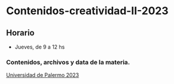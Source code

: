 # Contenidos-creatividad-II-2023

## Horario
- Jueves, de 9 a 12 hs

### Contenidos, archivos y data de la materia. 
<a href='http://www.palermo.edu/dyc'>Universidad de Palermo 2023</a>

